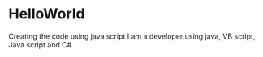 # HelloWorld
Creating the code using java script
I am a developer using java, VB script, Java script and C#
